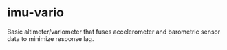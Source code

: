 # imu-vario
Basic altimeter/variometer  that fuses accelerometer and barometric sensor data to minimize response lag.
